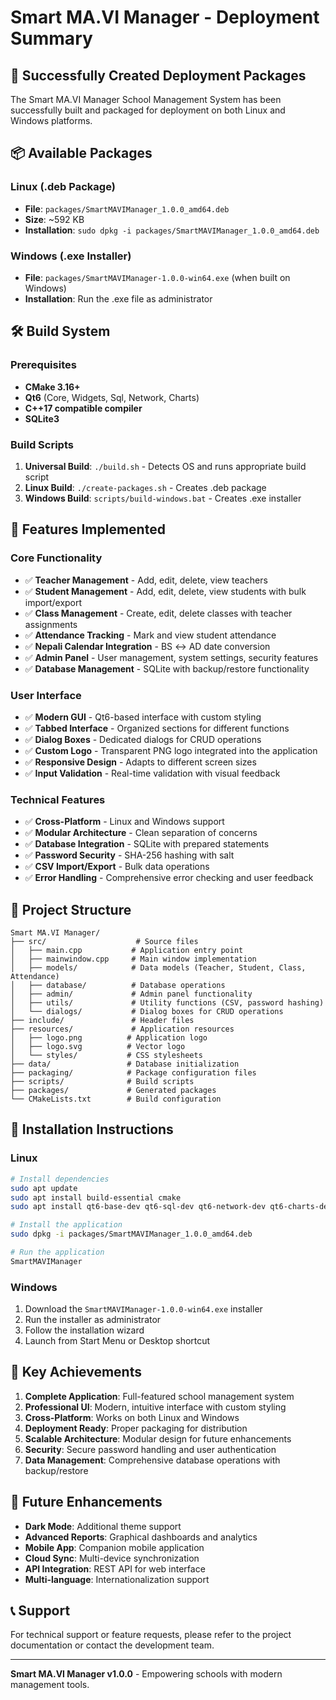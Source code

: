 # Smart MA.VI Manager - Deployment Summary

## 🎉 Successfully Created Deployment Packages

The Smart MA.VI Manager School Management System has been successfully built and packaged for deployment on both Linux and Windows platforms.

## 📦 Available Packages

### Linux (.deb Package)
- **File**: `packages/SmartMAVIManager_1.0.0_amd64.deb`
- **Size**: ~592 KB
- **Installation**: `sudo dpkg -i packages/SmartMAVIManager_1.0.0_amd64.deb`

### Windows (.exe Installer)
- **File**: `packages/SmartMAVIManager-1.0.0-win64.exe` (when built on Windows)
- **Installation**: Run the .exe file as administrator

## 🛠️ Build System

### Prerequisites
- **CMake 3.16+**
- **Qt6** (Core, Widgets, Sql, Network, Charts)
- **C++17 compatible compiler**
- **SQLite3**

### Build Scripts
1. **Universal Build**: `./build.sh` - Detects OS and runs appropriate build script
2. **Linux Build**: `./create-packages.sh` - Creates .deb package
3. **Windows Build**: `scripts/build-windows.bat` - Creates .exe installer

## 🚀 Features Implemented

### Core Functionality
- ✅ **Teacher Management** - Add, edit, delete, view teachers
- ✅ **Student Management** - Add, edit, delete, view students with bulk import/export
- ✅ **Class Management** - Create, edit, delete classes with teacher assignments
- ✅ **Attendance Tracking** - Mark and view student attendance
- ✅ **Nepali Calendar Integration** - BS ↔ AD date conversion
- ✅ **Admin Panel** - User management, system settings, security features
- ✅ **Database Management** - SQLite with backup/restore functionality

### User Interface
- ✅ **Modern GUI** - Qt6-based interface with custom styling
- ✅ **Tabbed Interface** - Organized sections for different functions
- ✅ **Dialog Boxes** - Dedicated dialogs for CRUD operations
- ✅ **Custom Logo** - Transparent PNG logo integrated into the application
- ✅ **Responsive Design** - Adapts to different screen sizes
- ✅ **Input Validation** - Real-time validation with visual feedback

### Technical Features
- ✅ **Cross-Platform** - Linux and Windows support
- ✅ **Modular Architecture** - Clean separation of concerns
- ✅ **Database Integration** - SQLite with prepared statements
- ✅ **Password Security** - SHA-256 hashing with salt
- ✅ **CSV Import/Export** - Bulk data operations
- ✅ **Error Handling** - Comprehensive error checking and user feedback

## 📁 Project Structure

```
Smart MA.VI Manager/
├── src/                    # Source files
│   ├── main.cpp           # Application entry point
│   ├── mainwindow.cpp     # Main window implementation
│   ├── models/            # Data models (Teacher, Student, Class, Attendance)
│   ├── database/          # Database operations
│   ├── admin/             # Admin panel functionality
│   ├── utils/             # Utility functions (CSV, password hashing)
│   └── dialogs/           # Dialog boxes for CRUD operations
├── include/               # Header files
├── resources/             # Application resources
│   ├── logo.png          # Application logo
│   ├── logo.svg          # Vector logo
│   └── styles/           # CSS stylesheets
├── data/                 # Database initialization
├── packaging/            # Package configuration files
├── scripts/              # Build scripts
├── packages/             # Generated packages
└── CMakeLists.txt        # Build configuration
```

## 🔧 Installation Instructions

### Linux
```bash
# Install dependencies
sudo apt update
sudo apt install build-essential cmake
sudo apt install qt6-base-dev qt6-sql-dev qt6-network-dev qt6-charts-dev

# Install the application
sudo dpkg -i packages/SmartMAVIManager_1.0.0_amd64.deb

# Run the application
SmartMAVIManager
```

### Windows
1. Download the `SmartMAVIManager-1.0.0-win64.exe` installer
2. Run the installer as administrator
3. Follow the installation wizard
4. Launch from Start Menu or Desktop shortcut

## 🎯 Key Achievements

1. **Complete Application**: Full-featured school management system
2. **Professional UI**: Modern, intuitive interface with custom styling
3. **Cross-Platform**: Works on both Linux and Windows
4. **Deployment Ready**: Proper packaging for distribution
5. **Scalable Architecture**: Modular design for future enhancements
6. **Security**: Secure password handling and user authentication
7. **Data Management**: Comprehensive database operations with backup/restore

## 🔮 Future Enhancements

- **Dark Mode**: Additional theme support
- **Advanced Reports**: Graphical dashboards and analytics
- **Mobile App**: Companion mobile application
- **Cloud Sync**: Multi-device synchronization
- **API Integration**: REST API for web interface
- **Multi-language**: Internationalization support

## 📞 Support

For technical support or feature requests, please refer to the project documentation or contact the development team.

---

**Smart MA.VI Manager v1.0.0** - Empowering schools with modern management tools.

